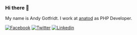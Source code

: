 ### Hi there 👋

My name is Andy Gotfridt. I work at [anatod](https://anatod.com) as PHP Developer.

[![Facebook](https://img.shields.io/badge/facebook-black?color=1877F2&logoColor=ffffff&style=for-the-badge&logo=facebook)](https://www.facebook.com/anatodsoftware)
[![Twitter](https://img.shields.io/badge/twitter-black?color=1DA1F2&logoColor=ffffff&style=for-the-badge&logo=twitter)](https://twitter.com/anatodSoftware)
[![Linkedin](https://img.shields.io/badge/linkedin-blue?style=for-the-badge&logo=linkedin)](https://www.linkedin.com/company/anatod/)

<!--
**AndyGotfridt/AndyGotfridt** is a ✨ _special_ ✨ repository because its `README.md` (this file) appears on your GitHub profile.

Here are some ideas to get you started:

- 🔭 I’m currently working on ...
- 🌱 I’m currently learning ...
- 👯 I’m looking to collaborate on ...
- 🤔 I’m looking for help with ...
- 💬 Ask me about ...
- 📫 How to reach me: ...
- 😄 Pronouns: ...
- ⚡ Fun fact: ...
-->
